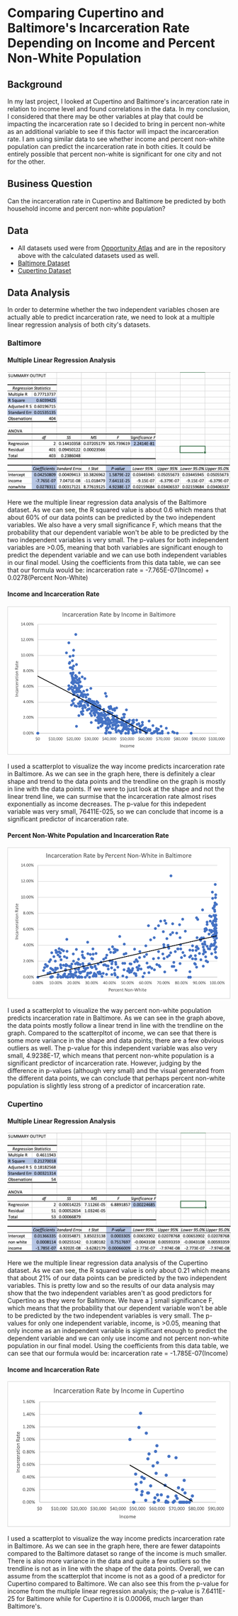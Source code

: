 # Comparing Cupertino and Baltimore's Incarceration Rate Depending on Income and Percent Non-White Population

## Background

In my last project, I looked at Cupertino and Baltimore's incarceration rate in relation to income level and found correlations in the data. In my conclusion, I considered that there may be other variables at play that could be impacting the incarceration rate so I decided to bring in percent non-white as an additional variable to see if this factor will impact the incarceration rate. I am using similar data to see whether income and percent non-white population can predict the incarceration rate in both cities. It could be entirely possible that percent non-white is significant for one city and not for the other.

## Business Question

Can the incarceration rate in Cupertino and Baltimore be predicted by both household income and percent non-white population?

## Data

 - All datasets used were from [Opportunity Atlas](https://www.opportunityatlas.org/) and are in the repository above with the calculated datasets used as well.
  - [Baltimore Dataset](https://github.com/angelali1479/incarceration-rate-dependence-on-income-and-percent-nonwhite/blob/main/baltimore%20data%20final.xlsx)
  - [Cupertino Dataset](https://github.com/angelali1479/incarceration-rate-dependence-on-income-and-percent-nonwhite/blob/main/cupertino%20data%20final.xlsx)

## Data Analysis

In order to determine whether the two independent variables chosen are actually able to predict incarceration rate, we need to look at a multiple linear regression analysis of both city's datasets.

### Baltimore

#### Multiple Linear Regression Analysis

![alt text](https://github.com/angelali1479/incarceration-rate-dependence-on-income-and-percent-nonwhite/blob/main/baltimore%20mult%20lin%20reg.png)

Here we the multiple linear regression data analysis of the Baltimore dataset. As we can see, the R squared value is about 0.6 which means that about 60% of our data points can be predicted by the two independent variables. We also have a very small significance F, which means that the probability that our dependent variable won't be able to be predicted by the two independent variables is very small. The p-values for both independent variables are >0.05, meaning that both variables are significant enough to predict the dependent variable and we can use both independent variables in our final model. Using the coefficients from this data table, we can see that our formula would be: incarceration rate = -7.765E-07(Income) + 0.0278(Percent Non-White)

#### Income and Incarceration Rate

![alt text](https://github.com/angelali1479/incarceration-rate-dependence-on-income-and-percent-nonwhite/blob/main/inc%20rate%20inc%20-%20balt.png)

I used a scatterplot to visualize the way income predicts incarceration rate in Baltimore. As we can see in the graph here, there is definitely a clear shape and trend to the data points and the trendline on the graph is mostly in line with the data points. If we were to just look at the shape and not the linear trend line, we can surmise that the incarceration rate almost rises exponentially as income decreases. The p-value for this indepedent variable was very small, 76411E-025, so we can conclude that income is a significant predictor of incarceration rate.


#### Percent Non-White Population and Incarceration Rate

![alt text](https://github.com/angelali1479/incarceration-rate-dependence-on-income-and-percent-nonwhite/blob/main/inc%20rate%20perc%20nonwh%20-%20balt.png)

I used a scatterplot to visualize the way percent non-white population predicts incarceration rate in Baltimore. As we can see in the graph above, the data points mostly follow a linear trend in line with the trendline on the graph. Compared to the scatterpltot of income, we can see that there is some more variance in the shape and data points; there are a few obvious outliers as well. The p-value for this independent variable was also very small, 4.9238E-17, which means that percent non-white population is a significant predictor of incarceration rate. However, judging by the difference in p-values (although very small) and the visual generated from the different data points, we can conclude that perhaps percent non-white population is slightly less strong of a predictor of incarceration rate.

### Cupertino

#### Multiple Linear Regression Analysis

![alt text](https://github.com/angelali1479/incarceration-rate-dependence-on-income-and-percent-nonwhite/blob/main/cupertino%20mult%20lin%20reg.png)

Here we the multiple linear regression data analysis of the Cupertino dataset. As we can see, the R squared value is only about 0.21 which means that about 21% of our data points can be predicted by the two independent variables. This is pretty low and so the results of our data analysis may show that the two independent variables aren't as good predictors for Cupertino as they were for Baltimore. We have a ] small significance F, which means that the probability that our dependent variable won't be able to be predicted by the two independent variables is very small. The p-values for only one independent variable, income, is >0.05, meaning that only income as an independent variable is significant enough to predict the dependent variable and we can only use income and not percent non-white population in our final model. Using the coefficients from this data table, we can see that our formula would be: incarceration rate = -1.785E-07(Income)


#### Income and Incarceration Rate

![alt text](https://github.com/angelali1479/incarceration-rate-dependence-on-income-and-percent-nonwhite/blob/main/inc%20rate%20inc%20-%20cup.png)

I used a scatterplot to visualize the way income predicts incarceration rate in Baltimore. As we can see in the graph here, there are fewer datapoints compared to the Baltimore dataset so range of the income is much smaller. There is also more variance in the data and quite a few outliers so the trendline is not as in line with the shape of the data points. Overall, we can assume from the scatterplot that income is not as a good of a predictor for Cupertino compared to Baltimore. We can also see this from the p-value for income from the multiple linear regression analysis; the p-value is 7.6411E-25 for Baltimore while for Cupertino it is 0.00066, much larger than Baltimore's.


